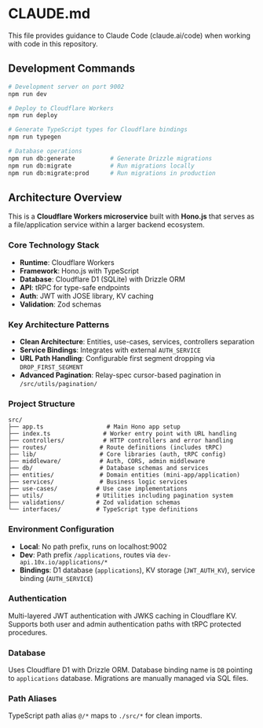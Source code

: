 # CLAUDE.md

This file provides guidance to Claude Code (claude.ai/code) when working with code in this repository.

## Development Commands

```bash
# Development server on port 9002
npm run dev

# Deploy to Cloudflare Workers
npm run deploy

# Generate TypeScript types for Cloudflare bindings
npm run typegen

# Database operations
npm run db:generate          # Generate Drizzle migrations
npm run db:migrate           # Run migrations locally
npm run db:migrate:prod      # Run migrations in production
```

## Architecture Overview

This is a **Cloudflare Workers microservice** built with **Hono.js** that serves as a file/application service within a larger backend ecosystem.

### Core Technology Stack
- **Runtime**: Cloudflare Workers
- **Framework**: Hono.js with TypeScript
- **Database**: Cloudflare D1 (SQLite) with Drizzle ORM
- **API**: tRPC for type-safe endpoints
- **Auth**: JWT with JOSE library, KV caching
- **Validation**: Zod schemas

### Key Architecture Patterns
- **Clean Architecture**: Entities, use-cases, services, controllers separation
- **Service Bindings**: Integrates with external `AUTH_SERVICE`
- **URL Path Handling**: Configurable first segment dropping via `DROP_FIRST_SEGMENT`
- **Advanced Pagination**: Relay-spec cursor-based pagination in `/src/utils/pagination/`

### Project Structure
```
src/
├── app.ts                  # Main Hono app setup
├── index.ts               # Worker entry point with URL handling
├── controllers/           # HTTP controllers and error handling
├── routes/               # Route definitions (includes tRPC)
├── lib/                  # Core libraries (auth, tRPC config)
├── middleware/           # Auth, CORS, admin middleware
├── db/                   # Database schemas and services
├── entities/             # Domain entities (mini-app/application)
├── services/             # Business logic services
├── use-cases/           # Use case implementations
├── utils/               # Utilities including pagination system
├── validations/         # Zod validation schemas
└── interfaces/          # TypeScript type definitions
```

### Environment Configuration
- **Local**: No path prefix, runs on localhost:9002
- **Dev**: Path prefix `/applications`, routes via `dev-api.10x.io/applications/*`
- **Bindings**: D1 database (`applications`), KV storage (`JWT_AUTH_KV`), service binding (`AUTH_SERVICE`)

### Authentication
Multi-layered JWT authentication with JWKS caching in Cloudflare KV. Supports both user and admin authentication paths with tRPC protected procedures.

### Database
Uses Cloudflare D1 with Drizzle ORM. Database binding name is `DB` pointing to `applications` database. Migrations are manually managed via SQL files.

### Path Aliases
TypeScript path alias `@/*` maps to `./src/*` for clean imports.